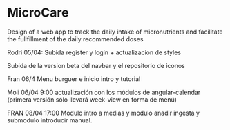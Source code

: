 # MicroCare

Design of a web app to track the daily intake of micronutrients and facilitate the fullfillment of the daily recommended doses

Rodri 05/04: Subida register y login + actualizacion de styles

Subida de la version beta del navbar y el repositorio de iconos

Fran 06/4 Menu burguer e inicio intro y tutorial


Moli 06/04 9:00 actualización con los módulos de angular-calendar (primera versión sólo llevará week-view en forma de menú)

FRAN 08/04 17:00 Modulo intro a medias y modulo anadir ingesta y submodulo introducir manual. 